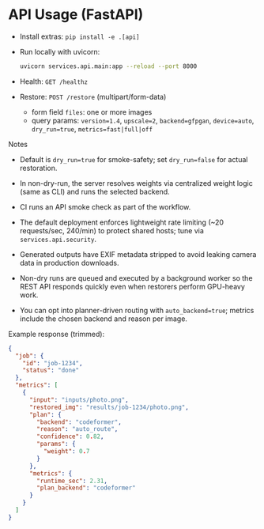 # API Usage (FastAPI)

- Install extras: `pip install -e .[api]`
- Run locally with uvicorn:

  ```bash
  uvicorn services.api.main:app --reload --port 8000
  ```

- Health: `GET /healthz`
- Restore: `POST /restore` (multipart/form-data)
  - form field `files`: one or more images
  - query params: `version=1.4`, `upscale=2`, `backend=gfpgan`, `device=auto`,
    `dry_run=true`, `metrics=fast|full|off`

Notes

- Default is `dry_run=true` for smoke-safety; set `dry_run=false` for actual
  restoration.
- In non-dry-run, the server resolves weights via centralized weight logic
  (same as CLI) and runs the selected backend.
- CI runs an API smoke check as part of the workflow.
- The default deployment enforces lightweight rate limiting (~20 requests/sec,
  240/min) to protect shared hosts; tune via `services.api.security`.
- Generated outputs have EXIF metadata stripped to avoid leaking camera data in
  production downloads.
- Non-dry runs are queued and executed by a background worker so the REST API
  responds quickly even when restorers perform GPU-heavy work.

- You can opt into planner-driven routing with `auto_backend=true`; metrics include the chosen backend and reason per image.

Example response (trimmed):

```json
{
  "job": {
    "id": "job-1234",
    "status": "done"
  },
  "metrics": [
    {
      "input": "inputs/photo.png",
      "restored_img": "results/job-1234/photo.png",
      "plan": {
        "backend": "codeformer",
        "reason": "auto_route",
        "confidence": 0.82,
        "params": {
          "weight": 0.7
        }
      },
      "metrics": {
        "runtime_sec": 2.31,
        "plan_backend": "codeformer"
      }
    }
  ]
}
```
